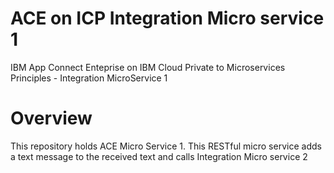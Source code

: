 # ACE on ICP Integration Micro service 1

IBM App Connect Enteprise on IBM Cloud Private to Microservices Principles - Integration MicroService 1



# Overview

This repository holds ACE Micro Service 1. This RESTful micro service adds a text message to the received text and calls Integration Micro service 2

